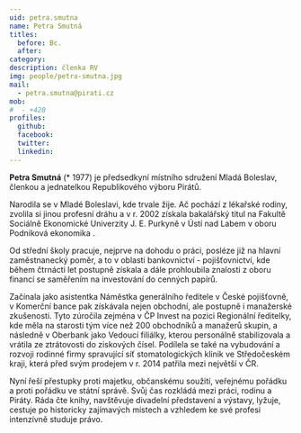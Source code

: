 ```yaml
---
uid: petra.smutna
name: Petra Smutná
titles:
  before: Bc. 
  after:
category:
description: členka RV
img: people/petra-smutna.jpg
mail:
  - petra.smutna@pirati.cz
mob:
#  - +420 
profiles:
  github:
  facebook:
  twitter:
  linkedin:
---
```


**Petra Smutná** (* 1977) je předsedkyní místního sdružení Mladá Boleslav, členkou a jednatelkou Republikového výboru Pirátů.

Narodila se v Mladé Boleslavi, kde trvale žije. Ač pochází z lékařské rodiny, zvolila si jinou profesní dráhu a v r. 2002 získala bakalářský titul na Fakultě Sociálně Ekonomické Univerzity J. E. Purkyně v Ústí nad Labem v oboru Podniková ekonomika .

Od střední školy pracuje, nejprve na dohodu o práci, posléze již na hlavní zaměstnanecký poměr, a to v oblasti bankovnictví - pojišťovnictví, kde během čtrnácti let postupně získala a dále prohloubila znalosti z oboru financí se saměřením na investování do cenných papírů.

Začínala jako asistentka Náměstka generálního ředitele v České pojišťovně, v Komerční bance pak získávala nejen obchodní, ale postupně i manažerské zkušenosti. Tyto zúročila zejména v ČP Invest na pozici Regionální ředitelky, kde měla na starosti tým více než 200 obchodníků a manažerů skupin, a následně v Oberbank jako Vedoucí filiálky, kterou personálně stabilizovala a vrátila ze ztrátovosti do ziskových čísel. Podílela se také na vybudování a rozvoji rodinné firmy spravující síť stomatologických klinik ve Středočeském kraji, která před svým prodejem v r. 2014 patřila mezi největší v ČR.

Nyní řeší přestupky proti majetku, občanskému soužití, veřejnému pořádku a proti pořádku ve státní správě. Svůj čas rozkládá mezi práci, rodinu a Piráty. Ráda čte knihy, navštěvuje divadelní představení a výstavy, lyžuje, cestuje po historicky zajímavých místech a vzhledem ke své profesi intenzívně studuje právo.

